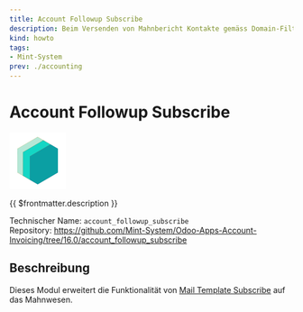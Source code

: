 ```yaml
---
title: Account Followup Subscribe
description: Beim Versenden von Mahnbericht Kontakte gemäss Domain-Filter abonnieren.
kind: howto
tags:
- Mint-System
prev: ./accounting
---
```

# Account Followup Subscribe
![icon_oms_box](attachments/icons_odoo_mint_system.png)

{{ $frontmatter.description }}

Technischer Name: `account_followup_subscribe`\
Repository: <https://github.com/Mint-System/Odoo-Apps-Account-Invoicing/tree/16.0/account_followup_subscribe>

## Beschreibung

Dieses Modul erweitert die Funktionalität von [Mail Template Subscribe](Mail%20Template%20Subscribe.md) auf das Mahnwesen.
